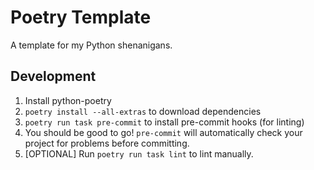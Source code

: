 # Poetry Template
A template for my Python shenanigans.

## Development
1. Install python-poetry
2. `poetry install --all-extras` to download dependencies
3. `poetry run task pre-commit` to install pre-commit hooks (for linting)
4. You should be good to go! `pre-commit` will automatically check your project for problems before committing.
5. [OPTIONAL] Run `poetry run task lint` to lint manually.
